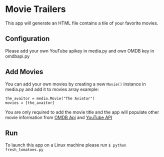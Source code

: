# Movie Trailers
This app will generate an HTML file contains a tile of your favorite movies.


## Configuration
Please add your own YouTube apikey in media.py and own OMDB key in omdbapi.py

## Add Movies
You can add your own movies by creating a new `Movie()` instance in media.py and add it to movies array example: 
```
the_avaitor = media.Movie("The Aviator")
movies = [the_avaitor]
```
You are only required to add the movie title and the app will populate other movie information from [OMDB Api](http://www.omdbapi.com/) and [YouTube API](https://developers.google.com/youtube/)

## Run
To launch this app on a Linux machine please run `$ python fresh_tomatoes.py`